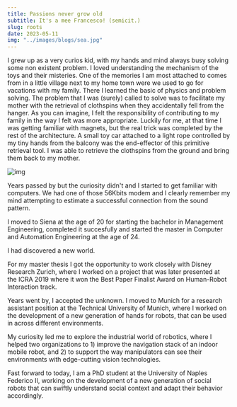 ```yaml
---
title: Passions never grow old
subtitle: It's a mee Francesco! (semicit.)
slug: roots
date: 2023-05-11
img: "../images/blogs/sea.jpg"
---
```



I grew up as a very curios kid, with my hands and mind always busy solving some non existent problem.
I loved understanding the mechanism of the toys and their misteries.
One of the memories I am most attached to comes from in a little village next to my home town were we used to go for vacations with my family.
There I learned the basic of physics and problem solving.
The problem that I was (surely) called to solve was to facilitate my mother with the retrieval of clothspins when they accidentally fell from the hanger.
As you can imagine, I felt the responsibility of contributing to my family in the way I felt was more appropriate.
Luckily for me, at that time I was getting familiar with magnets, but the real trick was completed by the rest of the architecture.
A small toy car attached to a light rope controlled by my tiny hands from the balcony was the end-effector of this primitive retrieval tool.
I was able to retrieve the clothspins from the ground and bring them back to my mother.

![img](https://images.pexels.com/photos/35967/mini-cooper-auto-model-vehicle.jpg?cs=srgb&dl=pexels-pixabay-35967.jpg)

Years passed by but the curiosity didn't and I started to get familiar with computers.
We had one of those 56Kbits modem and I clearly remember my mind attempting to estimate a successful connection from the sound pattern.

I moved to Siena at the age of 20 for starting the bachelor in Management Engineering, completed it succesfully and started the master in Computer and Automation Engineering at the age of 24.

I had discovered a new world.

For my master thesis I got the opportunity to work closely with Disney Research Zurich, where I worked on a project that was later presented at the ICRA 2019 where it won the Best Paper Finalist Award on Human-Robot Interaction track.

Years went by, I accepted the unknown. I moved to Munich for a research assistant position at the Technical University of Munich, where I worked on the development of a new generation of hands for robots, that can be used in across different environments.

My curiosity led me to explore the industrial world of robotics, where I helped two organizations to 1) improve the navigation stack of an indoor mobile robot, and 2) to support the way manipulators can see their environments with edge-cutting vision technologies.

Fast forward to today, I am a PhD student at the University of Naples Federico II, working on the development of a new generation of social robots that can swiftly understand social context and adapt their behavior accordingly.
